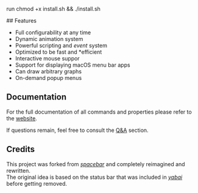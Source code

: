 <p align="left">

run chmod +x install.sh && ./install.sh

</p>
## Features

- Full configurability at any time
- Dynamic animation system
- Powerful scripting and _event_ system
- Optimized to be fast and \*efficient
- Interactive mouse suppor
- Support for displaying macOS menu bar apps
- Can draw arbitrary graphs
- On-demand popup menus

## Documentation

For the full documentation of all commands and properties please refer to the [website](https://felixkratz.github.io/SketchyBar/config/bar).

If questions remain, feel free to consult the [Q&A](https://github.com/FelixKratz/SketchyBar/discussions/categories/q-a) section.

## Credits

This project was forked from _[spacebar](https://github.com/cmacrae/spacebar)_ and completely reimagined and rewritten. <br>
The original idea is based on the status bar that was included in _[yabai](https://github.com/koekeishiya/yabai)_ before getting removed.
